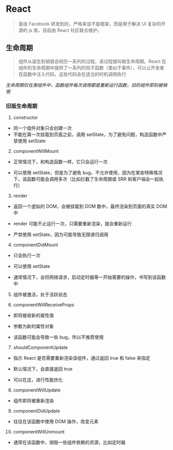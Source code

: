# React

> 是由 Facebook 研发到的，严格来说不是框架，而是用于解决 UI 复杂的开源的 js 库，目前由 React 社区联合维护。

## 生命周期

> 组件从诞生到销毁会经历一系列的过程，该过程就叫做生命周期。React 在组件的生命周期中提供了一系列的钩子函数（类似于事件），可以让开发者在函数中注入代码，这些代码会在适当的时机调用执行

_生命周期仅在类组件中，函数组件每次调用都是重新运行函数，旧的组件即刻被销毁_

### 旧版生命周期

<!-- 初始化阶段 -->

1. constructor

- 同一个组件对象只会创建一次
- 不能在第一次挂载到页面之前，调用 setState，为了避免问题，构造函数中严禁使用 setState

<!-- 挂载阶段 -->

2. componentWillMount

- 正常情况下，和构造函数一样，它只会运行一次

- 可以使用 setState，但是为了避免 bug，不允许使用，因为在某些特殊情况下，该函数可能会调用多次（比如拦截了生命周期或 SRR 和客户端会一起执行）

3. render

- 返回一个虚拟的 DOM，会被挂载到 DOM 数中，最终渲染到页面的真实 DOM 中

- render 可能不止运行一次，只需要重新渲染，就会重新运行

- 严禁使用 setState，因为可能导致无限递归调用

4. componentDidMount

- 只会执行一次

- 可以使用 setState

- 通常情况下，会将网络请求，启动定时器等一开始需要的操作，书写到该函数中

5. 组件被激活，处于活跃状态

6. componentWillReceiveProps

- 即将接收新的属性值

- 参数为新的属性对象

- 该函数可能会导致一些 bug，所以不推荐使用

7. shouldComponentUpdate

- 指示 React 是否需要重新渲染该组件，通过返回 true 和 false 来指定

- 默认情况下，会直接返回 true

- 可以在这，进行性能优化

8. componentWillUpdate

- 组件即将被重新渲染

9. componentDidUpdate

- 往往在该函数中使用 DOM 操作，改变元素

10. componentWillUnmount

- 通常在该函数中，销毁一些组件依赖的资源，比如定时器
